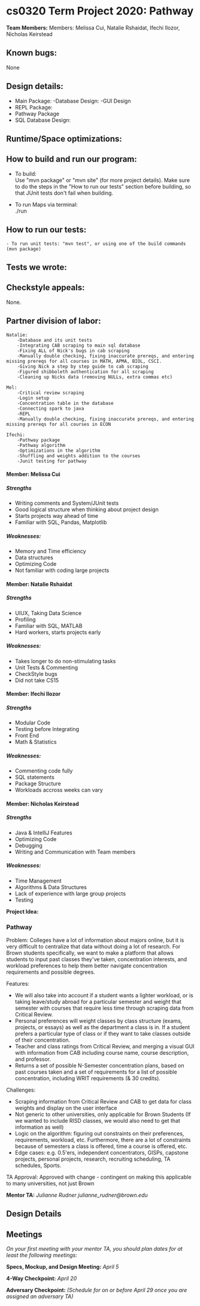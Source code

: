 # cs0320 Term Project 2020: Pathway

**Team Members:**
Members: Melissa Cui, Natalie Rshaidat, Ifechi Ilozor, Nicholas Keirstead 

## Known bugs:
None
## Design details:
- Main Package:
  -Database Design:
  -GUI Design
- REPL Package:
- Pathway Package   
- SQL Database Design:

## Runtime/Space optimizations:


## How to build and run our program:
- To build:  
	Use "mvn package" or "mvn site" (for more project details). Make sure to do the
steps in the "How to run our tests" section before building, so that JUnit tests
don't fail when building.    

- To run Maps via terminal:  
	./run 

## How to run our tests:
	- To run unit tests: "mvn test", or using one of the build commands (mvn package)
## Tests we wrote:
	
## Checkstyle appeals:

None.

## Partner division of labor:

    Natalie:
        -Database and its unit tests
        -Integrating CAB scraping to main sql database
        -Fixing ALL of Nick's bugs in cab scraping
        -Manually double checking, fixing inaccurate prereqs, and entering missing prereqs for all courses in MATH, APMA, BIOL, CSCI.
        -Giving Nick a step by step guide to cab scraping 
        -Figured shibboleth authentication for all scraping
        -Cleaning up Nicks data (removing NULLs, extra commas etc)

	Mel:
        -Critical review scraping
        -Login setup 
        -Concentration table in the database
        -Connecting spark to java 
        -REPL
        -Manually double checking, fixing inaccurate prereqs, and entering missing prereqs for all courses in ECON
    
	Ifechi:
        -Pathway package
        -Pathway algorithm
        -Optimizations in the algorithm 
        -Shuffling and weights addition to the courses
        -Junit testing for pathway
		

#### Member: Melissa Cui
##### Strengths
- Writing comments and System/JUnit tests
- Good logical structure when thinking about project design 
- Starts projects way ahead of time 
- Familiar with SQL, Pandas, Matplotlib
##### Weaknesses: 
- Memory and Time efficiency 
- Data structures 
- Optimizing Code 
- Not familiar with coding large projects 


#### Member: Natalie Rshaidat
##### Strengths
- UIUX, Taking Data Science 
- Profiling 
- Familiar with SQL, MATLAB
- Hard workers, starts projects early 

##### Weaknesses: 
- Takes longer to do non-stimulating tasks
- Unit Tests & Commenting 
- CheckStyle bugs 
- Did not take CS15


#### Member: Ifechi Ilozor
##### Strengths
- Modular Code
- Testing before Integrating 
- Front End 
- Math & Statistics 

##### Weaknesses: 
- Commenting code fully
- SQL statements 
- Package Structure 
- Workloads accross weeks can vary


#### Member: Nicholas Keirstead
##### Strengths
- Java & IntelliJ Features 
- Optimizing Code 
- Debugging 
- Writing and Communication with Team members

##### Weaknesses: 
- Time Management 
- Algorithms & Data Structures 
- Lack of experience with large group projects 
- Testing 

**Project Idea:** 

### Pathway 

Problem: Colleges have a lot of information about majors online, but it is very difficult to centralize that data without doing a lot of research. For Brown students specifically, we want to make a platform that allows students to input past classes they've taken, concentration interests, and workload preferences to help them better navigate concentration requirements and possible degrees. 

Features: 
- We will also take into account if a student wants a lighter workload, or is taking leave/study abroad for a particular semester and weight that semester with courses that require less time through scraping data from Critical Review. 
- Personal preferences will weight classes by class structure (exams, projects, or essays) as well as the department a class is in. If a student prefers a particular type of class or if they want to take classes outside of their concentration. 
- Teacher and class ratings from Critical Review, and merging a visual GUI with information from CAB including course name, course description, and professor. 
- Returns a set of possible N-Semester concentration plans, based on past courses taken and a set of requirements for a list of possible concentration, including WRIT requirements (& 30 credits). 

Challenges: 
- Scraping information from Critical Review and CAB to get data for class weights and display on the user interface 
- Not generic to other universities, only applicable for Brown Students (If we wanted to include RISD classes, we would also need to get that information as well)
- Logic on the algorithm: figuring out constraints on their preferences, requirements, workload, etc. Furthermore, there are a lot of constraints because of semesters a class is offered, time a course is offered, etc. 
- Edge cases: e.g. 0.5'ers, independent concentrators, GISPs, capstone projects, personal projects, research, recruiting scheduling, TA schedules, Sports. 

TA Approval: Approved with change - contingent on making this applicable to many universities, not just Brown

**Mentor TA:** _Julianne Rudner julianne_rudner@brown.edu_


## Design Details 


## Meetings
_On your first meeting with your mentor TA, you should plan dates for at least the following meetings:_

**Specs, Mockup, and Design Meeting:** _April 5_

**4-Way Checkpoint:** _April 20_

**Adversary Checkpoint:** _(Schedule for on or before April 29 once you are assigned an adversary TA)_

